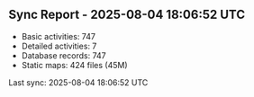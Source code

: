 ## Sync Report - 2025-08-04 18:06:52 UTC

- Basic activities: 747
- Detailed activities: 7
- Database records: 747
- Static maps: 424 files (45M)

Last sync: 2025-08-04 18:06:52 UTC
